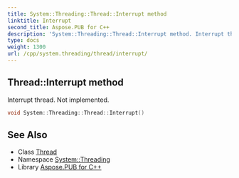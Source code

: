 ```yaml
---
title: System::Threading::Thread::Interrupt method
linktitle: Interrupt
second_title: Aspose.PUB for C++
description: 'System::Threading::Thread::Interrupt method. Interrupt thread. Not implemented in C++.'
type: docs
weight: 1300
url: /cpp/system.threading/thread/interrupt/
---
```

## Thread::Interrupt method


Interrupt thread. Not implemented.

```cpp
void System::Threading::Thread::Interrupt()
```

## See Also

* Class [Thread](../)
* Namespace [System::Threading](../../)
* Library [Aspose.PUB for C++](../../../)

